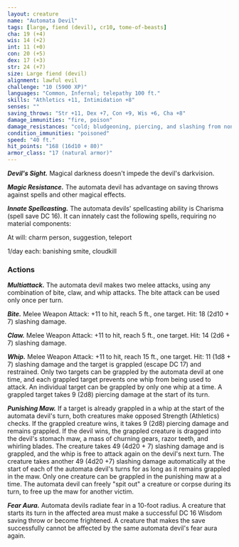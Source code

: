 ```yaml
---
layout: creature
name: "Automata Devil"
tags: [large, fiend (devil), cr10, tome-of-beasts]
cha: 19 (+4)
wis: 14 (+2)
int: 11 (+0)
con: 20 (+5)
dex: 17 (+3)
str: 24 (+7)
size: Large fiend (devil)
alignment: lawful evil
challenge: "10 (5900 XP)"
languages: "Common, Infernal; telepathy 100 ft."
skills: "Athletics +11, Intimidation +8"
senses: ""
saving_throws: "Str +11, Dex +7, Con +9, Wis +6, Cha +8"
damage_immunities: "fire, poison"
damage_resistances: "cold; bludgeoning, piercing, and slashing from nonmagical weapons that aren't silvered"
condition_immunities: "poisoned"
speed: "40 ft."
hit_points: "168 (16d10 + 80)"
armor_class: "17 (natural armor)"
---
```


***Devil's Sight.*** Magical darkness doesn't impede the devil's darkvision.

***Magic Resistance.*** The automata devil has advantage on saving throws against spells and other magical effects.

***Innate Spellcasting.*** The automata devils' spellcasting ability is Charisma (spell save DC 16). It can innately cast the following spells, requiring no material components:

At will: charm person, suggestion, teleport

1/day each: banishing smite, cloudkill

### Actions

***Multiattack.*** The automata devil makes two melee attacks, using any combination of bite, claw, and whip attacks. The bite attack can be used only once per turn.

***Bite.*** Melee Weapon Attack: +11 to hit, reach 5 ft., one target. Hit: 18 (2d10 + 7) slashing damage.

***Claw.*** Melee Weapon Attack: +11 to hit, reach 5 ft., one target. Hit: 14 (2d6 + 7) slashing damage.

***Whip.*** Melee Weapon Attack: +11 to hit, reach 15 ft., one target. Hit: 11 (1d8 + 7) slashing damage and the target is grappled (escape DC 17) and restrained. Only two targets can be grappled by the automata devil at one time, and each grappled target prevents one whip from being used to attack. An individual target can be grappled by only one whip at a time. A grappled target takes 9 (2d8) piercing damage at the start of its turn.

***Punishing Maw.*** If a target is already grappled in a whip at the start of the automata devil's turn, both creatures make opposed Strength (Athletics) checks. If the grappled creature wins, it takes 9 (2d8) piercing damage and remains grappled. If the devil wins, the grappled creature is dragged into the devil's stomach maw, a mass of churning gears, razor teeth, and whirling blades. The creature takes 49 (4d20 + 7) slashing damage and is grappled, and the whip is free to attack again on the devil's next turn. The creature takes another 49 (4d20 +7) slashing damage automatically at the start of each of the automata devil's turns for as long as it remains grappled in the maw. Only one creature can be grappled in the punishing maw at a time. The automata devil can freely "spit out" a creature or corpse during its turn, to free up the maw for another victim.

***Fear Aura.*** Automata devils radiate fear in a 10-foot radius. A creature that starts its turn in the affected area must make a successful DC 16 Wisdom saving throw or become frightened. A creature that makes the save successfully cannot be affected by the same automata devil's fear aura again.

